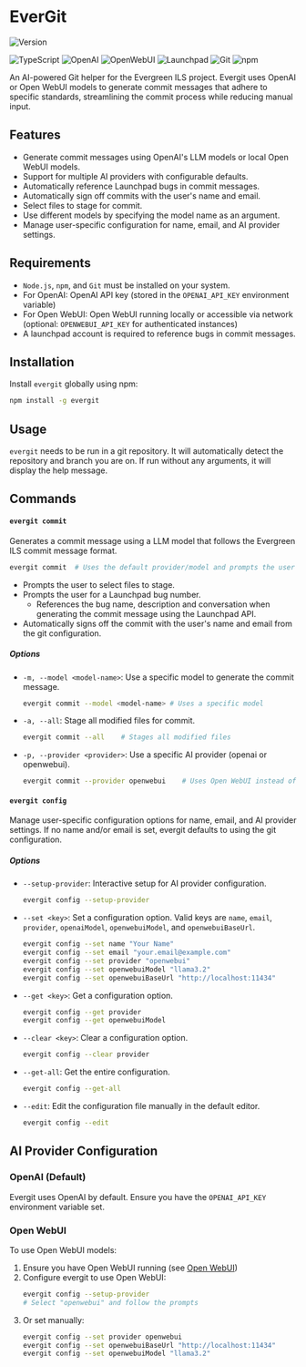 # EverGit

![Version](https://img.shields.io/badge/version-0.3.1-blue)

![TypeScript](https://img.shields.io/badge/typescript-007ACC?style=for-the-badge&logo=typescript&logoColor=white)
![OpenAI](https://img.shields.io/badge/OpenAI-00A79D?style=for-the-badge&logo=openai&logoColor=white)
![OpenWebUI](https://img.shields.io/badge/OpenWebUI-000000?style=for-the-badge&logoColor=white)
![Launchpad](https://img.shields.io/badge/Launchpad-F8C300?style=for-the-badge&logo=launchpad&logoColor=black)
![Git](https://img.shields.io/badge/Git-F05032?style=for-the-badge&logo=git&logoColor=white)
![npm](https://img.shields.io/badge/npm-CB3837?style=for-the-badge&logo=npm&logoColor=white)

An AI-powered Git helper for the Evergreen ILS project. Evergit uses OpenAI or Open WebUI models to generate commit messages that adhere to specific standards, streamlining the commit process while reducing manual input.

## Features

-   Generate commit messages using OpenAI's LLM models or local Open WebUI models.
-   Support for multiple AI providers with configurable defaults.
-   Automatically reference Launchpad bugs in commit messages.
-   Automatically sign off commits with the user's name and email.
-   Select files to stage for commit.
-   Use different models by specifying the model name as an argument.
-   Manage user-specific configuration for name, email, and AI provider settings.

## Requirements

-   `Node.js`, `npm`, and `Git` must be installed on your system.
-   For OpenAI: OpenAI API key (stored in the `OPENAI_API_KEY` environment variable)
-   For Open WebUI: Open WebUI running locally or accessible via network (optional: `OPENWEBUI_API_KEY` for authenticated instances)
-   A launchpad account is required to reference bugs in commit messages.

## Installation

Install `evergit` globally using npm:

```bash
npm install -g evergit
```

## Usage

`evergit` needs to be run in a git repository. It will automatically detect the repository and branch you are on. If run without any arguments, it will display the help message.

## Commands

#### `evergit commit`

Generates a commit message using a LLM model that follows the Evergreen ILS commit message format.

```bash
evergit commit  # Uses the default provider/model and prompts the user to select files to stage
```

-   Prompts the user to select files to stage.
-   Prompts the user for a Launchpad bug number.
    -   References the bug name, description and conversation when generating the commit message using the Launchpad API.
-   Automatically signs off the commit with the user's name and email from the git configuration.

##### Options

-   `-m, --model <model-name>`: Use a specific model to generate the commit message.

    ```bash
    evergit commit --model <model-name> # Uses a specific model
    ```

-   `-a, --all`: Stage all modified files for commit.

    ```bash
    evergit commit --all    # Stages all modified files
    ```

-   `-p, --provider <provider>`: Use a specific AI provider (openai or openwebui).

    ```bash
    evergit commit --provider openwebui    # Uses Open WebUI instead of default provider
    ```

#### `evergit config`

Manage user-specific configuration options for name, email, and AI provider settings. If no name and/or email is set, evergit defaults to using the git configuration.

##### Options

-   `--setup-provider`: Interactive setup for AI provider configuration.

    ```bash
    evergit config --setup-provider
    ```

-   `--set <key>`: Set a configuration option. Valid keys are `name`, `email`, `provider`, `openaiModel`, `openwebuiModel`, and `openwebuiBaseUrl`.

    ```bash
    evergit config --set name "Your Name"
    evergit config --set email "your.email@example.com"
    evergit config --set provider "openwebui"
    evergit config --set openwebuiModel "llama3.2"
    evergit config --set openwebuiBaseUrl "http://localhost:11434"
    ```

-   `--get <key>`: Get a configuration option.

    ```bash
    evergit config --get provider
    evergit config --get openwebuiModel
    ```

-   `--clear <key>`: Clear a configuration option.

    ```bash
    evergit config --clear provider
    ```

-   `--get-all`: Get the entire configuration.

    ```bash
    evergit config --get-all
    ```

-   `--edit`: Edit the configuration file manually in the default editor.

    ```bash
    evergit config --edit
    ```

## AI Provider Configuration

### OpenAI (Default)

Evergit uses OpenAI by default. Ensure you have the `OPENAI_API_KEY` environment variable set.

### Open WebUI

To use Open WebUI models:

1. Ensure you have Open WebUI running (see [Open WebUI](https://github.com/open-webui/open-webui))
2. Configure evergit to use Open WebUI:
    ```bash
    evergit config --setup-provider
    # Select "openwebui" and follow the prompts
    ```
3. Or set manually:
    ```bash
    evergit config --set provider openwebui
    evergit config --set openwebuiBaseUrl "http://localhost:11434"
    evergit config --set openwebuiModel "llama3.2"
    ```

